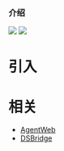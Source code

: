 ### 介绍

![](https://img.shields.io/badge/license-MIT-green) [![](https://jitpack.io/v/hackycy/SuperAgentWeb-Android.svg)](https://jitpack.io/#hackycy/SuperAgentWeb-Android)

# 引入

# 相关

- [AgentWeb](https://github.com/Justson/AgentWeb)
- [DSBridge](https://github.com/wendux/DSBridge-Android)